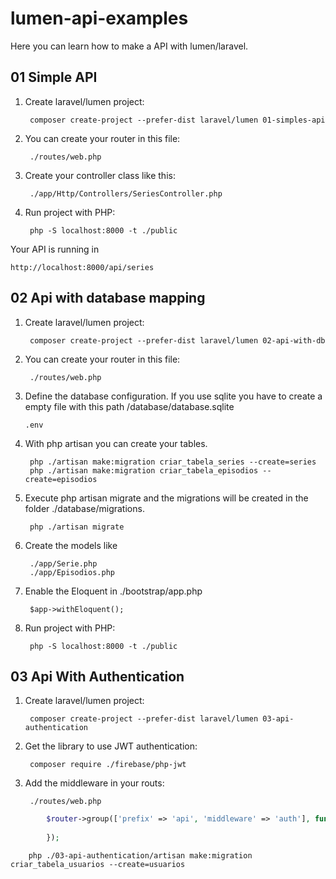 # lumen-api-examples
Here you can learn how to make a API with lumen/laravel.


## 01 Simple API

1. Create laravel/lumen project: 

        composer create-project --prefer-dist laravel/lumen 01-simples-api


2. You can create your router in this file: 

        ./routes/web.php 

3. Create your controller class like this: 

        ./app/Http/Controllers/SeriesController.php

3. Run project with PHP:  


        php -S localhost:8000 -t ./public


Your API is running in 

    http://localhost:8000/api/series

## 02 Api with database mapping

1. Create laravel/lumen project: 

        composer create-project --prefer-dist laravel/lumen 02-api-with-db

2. You can create your router in this file: 

        ./routes/web.php 


3.  Define the database configuration. If you use sqlite you have to create a empty file with this path /database/database.sqlite

        .env

4. With php artisan you can create your tables. 

        php ./artisan make:migration criar_tabela_series --create=series
        php ./artisan make:migration criar_tabela_episodios --create=episodios

5. Execute php artisan migrate and the migrations will be created in the folder ./database/migrations.

        php ./artisan migrate


6. Create the models like 

        ./app/Serie.php 
        ./app/Episodios.php 

7. Enable the Eloquent in ./bootstrap/app.php

        $app->withEloquent();

8. Run project with PHP:  

        php -S localhost:8000 -t ./public

## 03 Api With Authentication 

1. Create laravel/lumen project: 

        composer create-project --prefer-dist laravel/lumen 03-api-authentication

2. Get the library to use JWT authentication:

        composer require ./firebase/php-jwt

2. Add the middleware in your routs:  

        ./routes/web.php 
```php
        $router->group(['prefix' => 'api', 'middleware' => 'auth'], function () use ($router) {
        
        });
```



        php ./03-api-authentication/artisan make:migration criar_tabela_usuarios --create=usuarios


